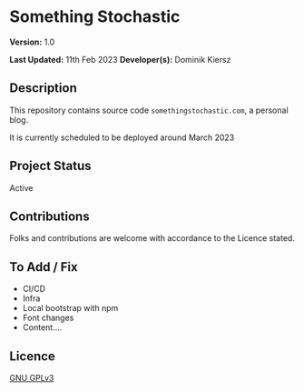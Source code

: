 # Something Stochastic

**Version:** 1.0

**Last Updated:** 11th Feb 2023
**Developer(s):** Dominik Kiersz

## Description

This repository contains source code `somethingstochastic.com`, a personal blog.

It is currently scheduled to be deployed around March 2023

## Project Status

Active

## Contributions

Folks and contributions are welcome with accordance to the Licence stated.

## To Add / Fix

* CI/CD
* Infra
* Local bootstrap with npm
* Font changes
* Content....

## Licence

[GNU GPLv3](https://www.gnu.org/licenses/gpl-3.0.en.html)